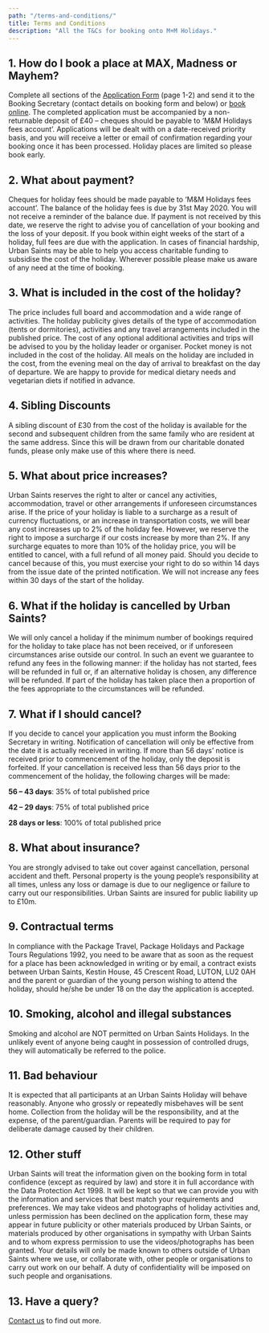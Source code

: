```yaml
---
path: "/terms-and-conditions/"
title: Terms and Conditions
description: "All the T&Cs for booking onto M+M Holidays."
---
```

## 1. How do I book a place at MAX, Madness or Mayhem?

Complete all sections of the [Application Form](M+M_Application_Form.pdf) (page 1-2) and send it to the Booking Secretary (contact details on booking form and below) or [book online](/booking). The completed application must be accompanied by a non-returnable deposit of £40 – cheques should be payable to ‘M&M Holidays fees account’. Applications will be dealt with on a date-received priority basis, and you will receive a letter or email of confirmation regarding your booking once it has been processed. Holiday places are limited so please book early.

## 2. What about payment?

Cheques for holiday fees should be made payable to ‘M&M Holidays fees account’. The balance of the holiday fees is due by 31st May 2020. You will not receive a reminder of the balance due. If payment is not received by this date, we reserve the right to advise you of cancellation of your booking and the loss of your deposit. If you book within eight weeks of the start of a holiday, full fees are due with the application. In cases of financial hardship, Urban Saints may be able to help you access charitable funding to subsidise the cost of the holiday. Wherever possible please make us aware of any need at the time of booking.

## 3. What is included in the cost of the holiday?

The price includes full board and accommodation and a wide range of activities. The holiday publicity gives details of the type of accommodation (tents or dormitories), activities and any travel arrangements included in the published price. The cost of any optional additional activities and trips will be advised to you by the holiday leader or organiser. Pocket money is not included in the cost of the holiday. All meals on the holiday are included in the cost, from the evening meal on the day of arrival to breakfast on the day of departure. We are happy to provide for medical dietary needs and vegetarian diets if notified in advance.

## 4. Sibling Discounts

A sibling discount of £30 from the cost of the holiday is available for the second and subsequent children from the same family who are resident at the same address. Since this will be drawn from our charitable donated funds, please only make use of this where there is need.

## 5. What about price increases?

Urban Saints reserves the right to alter or cancel any activities, accommodation, travel or other arrangements if unforeseen circumstances arise. If the price of your holiday is liable to a surcharge as a result of currency fluctuations, or an increase in transportation costs, we will bear any cost increases up to 2% of the holiday fee. However, we reserve the right to impose a surcharge if our costs increase by more than 2%. If any surcharge equates to more than 10% of the holiday price, you will be entitled to cancel, with a full refund of all money paid. Should you decide to cancel because of this, you must exercise your right to do so within 14 days from the issue date of the printed notification. We will not increase any fees within 30 days of the start of the holiday.

## 6. What if the holiday is cancelled by Urban Saints?

We will only cancel a holiday if the minimum number of bookings required for the holiday to take place has not been received, or if unforeseen circumstances arise outside our control. In such an event we guarantee to refund any fees in the following manner: if the holiday has not started, fees will be refunded in full or, if an alternative holiday is chosen, any difference will be refunded. If part of the holiday has taken place then a proportion of the fees appropriate to the circumstances will be refunded.

## 7. What if I should cancel?

If you decide to cancel your application you must inform the Booking Secretary in writing. Notification of cancellation will only be effective from the date it is actually received in writing. If more than 56 days’ notice is received prior to commencement of the holiday, only the deposit is forfeited. If your cancellation is received less than 56 days prior to the commencement of the holiday, the following charges will be made:

**56 – 43 days**: 35% of total published price

**42 – 29 days**: 75% of total published price

**28 days or less**: 100% of total published price

## 8. What about insurance?

You are strongly advised to take out cover against cancellation, personal accident and theft. Personal property is the young people’s responsibility at all times, unless any loss or damage is due to our negligence or failure to carry out our responsibilities. Urban Saints are insured for public liability up to £10m.

## 9. Contractual terms

In compliance with the Package Travel, Package Holidays and Package Tours Regulations 1992, you need to be aware that as soon as the request for a place has been acknowledged in writing or by email, a contract exists between Urban Saints, Kestin House, 45 Crescent Road, LUTON, LU2 0AH and the parent or guardian of the young person wishing to attend the holiday, should he/she be under 18 on the day the application is accepted.

## 10. Smoking, alcohol and illegal substances

Smoking and alcohol are NOT permitted on Urban Saints Holidays. In the unlikely event of anyone being caught in possession of controlled drugs, they will automatically be referred to the police.

## 11. Bad behaviour

It is expected that all participants at an Urban Saints Holiday will behave reasonably. Anyone who grossly or repeatedly misbehaves will be sent home. Collection from the holiday will be the responsibility, and at the expense, of the parent/guardian. Parents will be required to pay for deliberate damage caused by their children.

## 12. Other stuff

Urban Saints will treat the information given on the booking form in total confidence (except as required by law) and store it in full accordance with the Data Protection Act 1998. It will be kept so that we can provide you with the information and services that best match your requirements and preferences. We may take videos and photographs of holiday activities and, unless permission has been declined on the application form, these may appear in future publicity or other materials produced by Urban Saints, or materials produced by other organisations in sympathy with Urban Saints and to whom express permission to use the videos/photographs has been granted. Your details will only be made known to others outside of Urban Saints where we use, or collaborate with, other people or organisations to carry out work on our behalf. A duty of confidentiality will be imposed on such people and organisations.

## 13. Have a query? 

[Contact us](/contact) to find out more.
